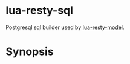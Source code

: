 # lua-resty-sql
Postgresql sql builder used by [lua-resty-model](https://github.com/xiangnanscu/lua-resty-model).

# Synopsis
```

```
